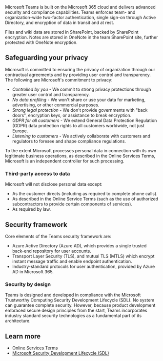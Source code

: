 Microsoft Teams is built on the Microsoft 365 cloud and delivers advanced security and compliance capabilities. Teams enforces team- and organization-wide two-factor authentication, single sign-on through Active Directory, and encryption of data in transit and at rest.

Files and wiki data are stored in SharePoint, backed by SharePoint encryption. Notes are stored in OneNote in the team SharePoint site, further protected with OneNote encryption.

## Safeguarding your privacy

Microsoft is committed to ensuring the privacy of organization through our contractual agreements and by providing user control and transparency. The following are Microsoft's commitment to privacy:

- *Controlled by you* - We commit to strong privacy protections through greater user control and transparency.
- *No data profiling* - We won't share or use your data for marketing, advertising, or other commercial purposes.
- *Strong legal protection* - We don't provide governments with "back doors", encryption keys, or assistance to break encryption.
- *GDPR for all customers* - We extend General Data Protection Regulation (GDPR) data protection rights to all customers worldwide, not just Europe.
- *Listening to customers* - We actively collaborate with customers and regulators to foresee and shape compliance regulations.

To the extent Microsoft processes personal data in connection with its own legitimate business operations, as described in the Online Services Terms, Microsoft is an independent controller for such processing.

### Third-party access to data

Microsoft will not disclose personal data except:

- As the customer directs (including as required to complete phone calls).
- As described in the Online Service Terms (such as the use of authorized subcontractors to provide certain components of services).
- As required by law.

## Security framework

Core elements of the Teams security framework are:

- Azure Active Directory (Azure AD), which provides a single trusted back-end repository for user accounts.
- Transport Layer Security (TLS), and mutual TLS (MTLS) which encrypt instant message traffic and enable endpoint authentication.
- Industry-standard protocols for user authentication, provided by Azure AD in Microsoft 365.

### Security by design

Teams is designed and developed in compliance with the Microsoft Trustworthy Computing Security Development Lifecycle (SDL). No system can guarantee complete security. However, because product development embraced secure design principles from the start, Teams incorporates industry standard security technologies as a fundamental part of its architecture.

## Learn more

- [Online Services Terms](https://go.microsoft.com/fwlink/p/?linkid=2050263)
- [Microsoft Security Development Lifecycle (SDL)](https://www.microsoft.com/sdl/default.aspx)
